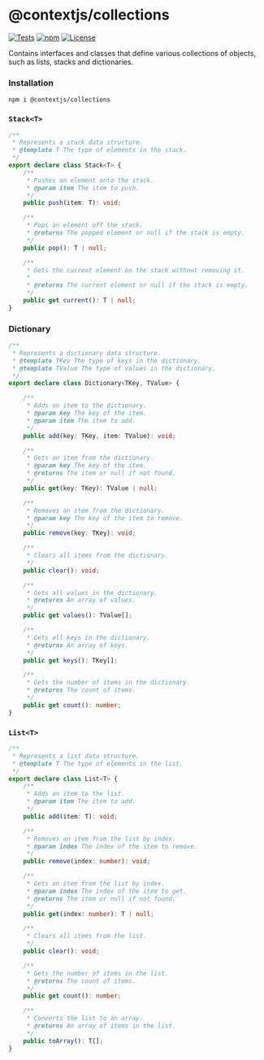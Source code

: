 # @contextjs/collections

[![Tests](https://github.com/contextjs/context/actions/workflows/tests.yaml/badge.svg?branch=main)](https://github.com/contextjs/context/actions/workflows/tests.yaml)
[![npm](https://badgen.net/npm/v/@contextjs/collections?cache=300)](https://www.npmjs.com/package/@contextjs/collections)
[![License](https://badgen.net/static/license/MIT)](https://github.com/contextjs/context/blob/main/LICENSE)

Contains interfaces and classes that define various collections of objects, such as lists, stacks and dictionaries.

### Installation

```
npm i @contextjs/collections
```

### `Stack<T>`

```typescript
/**
 * Represents a stack data structure.
 * @template T The type of elements in the stack.
 */
export declare class Stack<T> {
    /**
     * Pushes an element onto the stack.
     * @param item The item to push.
     */
    public push(item: T): void;

    /**
     * Pops an element off the stack.
     * @returns The popped element or null if the stack is empty.
     */
    public pop(): T | null;

    /**
     * Gets the current element on the stack without removing it.
     * 
     * @returns The current element or null if the stack is empty.
     */
    public get current(): T | null;
}
```

### Dictionary

```typescript
/**
 * Represents a dictionary data structure.
 * @template TKey The type of keys in the dictionary.
 * @template TValue The type of values in the dictionary.
 */
export declare class Dictionary<TKey, TValue> {

    /**
     * Adds an item to the dictionary.
     * @param key The key of the item.
     * @param item The item to add. 
     */
    public add(key: TKey, item: TValue): void;

    /**
     * Gets an item from the dictionary.
     * @param key The key of the item.
     * @returns The item or null if not found.
     */
    public get(key: TKey): TValue | null;

    /**
     * Removes an item from the dictionary.
     * @param key The key of the item to remove.
     */
    public remove(key: TKey): void;

    /**
     * Clears all items from the dictionary.
     */
    public clear(): void;

    /**
     * Gets all values in the dictionary.
     * @returns An array of values.
     */
    public get values(): TValue[];

    /**
     * Gets all keys in the dictionary.
     * @returns An array of keys.
     */
    public get keys(): TKey[];

    /**
     * Gets the number of items in the dictionary.
     * @returns The count of items.
     */
    public get count(): number;
}
```

### `List<T>`

```typescript
/**
 * Represents a list data structure.
 * @template T The type of elements in the list.
 */
export declare class List<T> {
    /**
     * Adds an item to the list.
     * @param item The item to add.
     */
    public add(item: T): void;

    /**
     * Removes an item from the list by index.
     * @param index The index of the item to remove.
     */
    public remove(index: number): void;

    /**
     * Gets an item from the list by index.
     * @param index The index of the item to get.
     * @returns The item or null if not found.
     */
    public get(index: number): T | null;

    /**
     * Clears all items from the list.
     */
    public clear(): void;

    /**
     * Gets the number of items in the list.
     * @returns The count of items.
     */
    public get count(): number;

    /**
     * Converts the list to an array.
     * @returns An array of items in the list.
     */
    public toArray(): T[];
}
```